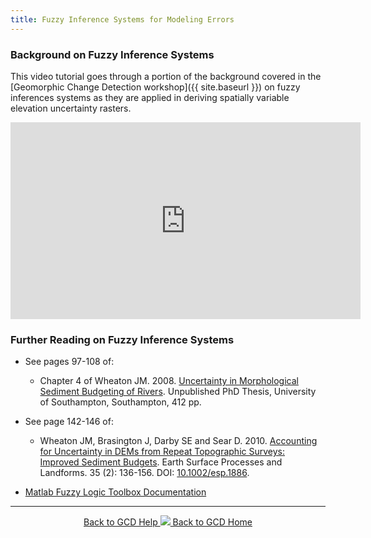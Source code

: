 ```yaml
---
title: Fuzzy Inference Systems for Modeling Errors
---
```


### Background on Fuzzy Inference Systems

This video tutorial goes through a portion of the background covered in the [Geomorphic Change Detection workshop]({{ site.baseurl }}) on fuzzy inferences systems as they are applied in deriving spatially variable elevation uncertainty rasters.

<div class="responsive-embed">
<iframe width="560" height="315" src="https://www.youtube.com/embed/gR-hwUkfJzc" frameborder="0" gesture="media" allow="encrypted-media" allowfullscreen></iframe>
</div>

### Further Reading on Fuzzy Inference Systems

- See pages 97-108 of: 
	- Chapter 4 of Wheaton JM. 2008. [Uncertainty in Morphological Sediment Budgeting of Rivers](http://www.joewheaton.org/Home/research/projects-1/morphological-sediment-budgeting/phdthesis). Unpublished PhD Thesis, University of Southampton, Southampton, 412 pp.

- See page 142-146 of:
	- Wheaton JM, Brasington J, Darby SE and Sear D. 2010. [Accounting for Uncertainty in DEMs from Repeat Topographic Surveys: Improved Sediment Budgets](http://dx.doi.org/10.1002/esp.1886). Earth Surface Processes and Landforms. 35 (2): 136-156. DOI: [10.1002/esp.1886](http://dx.doi.org/10.1002/esp.1886).

- [Matlab Fuzzy Logic Toolbox Documentation](http://www.mathworks.com/help/toolbox/fuzzy/)

------
<div align="center">
	<a class="hollow button" href="{{ site.baseurl }}/Help"><i class="fa fa-chevron-circle-left"></i>  Back to GCD Help </a>  
	<a class="hollow button" href="{{ site.baseurl }}/"><img src="{{ site.baseurl}}/assets/images/icons/GCDAddIn.png">  Back to GCD Home </a>  
</div>